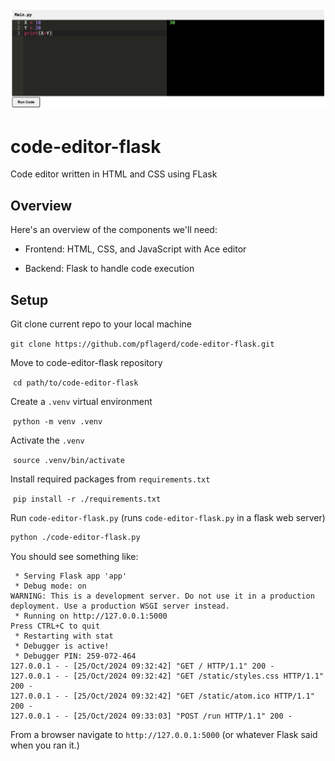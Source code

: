 ![Online Editor](./images/screenshot.png)

# code-editor-flask
Code editor written in HTML and CSS using FLask

## Overview
Here's an overview of the components we'll need:

- Frontend: HTML, CSS, and JavaScript with Ace editor

- Backend: Flask to handle code execution

  

## Setup
Git clone current repo to your local machine

​	`git clone https://github.com/pflagerd/code-editor-flask.git`

Move to code-editor-flask repository

​	`cd path/to/code-editor-flask`

Create a `.venv` virtual environment

​	`python -m venv .venv`

Activate the `.venv`

​	`source .venv/bin/activate`

Install required packages from `requirements.txt`

​	`pip install -r ./requirements.txt`

Run `code-editor-flask.py` (runs `code-editor-flask.py` in a flask web server)
```bash
python ./code-editor-flask.py
```
You should see something like:
```
 * Serving Flask app 'app'
 * Debug mode: on
WARNING: This is a development server. Do not use it in a production deployment. Use a production WSGI server instead.
 * Running on http://127.0.0.1:5000
Press CTRL+C to quit
 * Restarting with stat
 * Debugger is active!
 * Debugger PIN: 259-072-464
127.0.0.1 - - [25/Oct/2024 09:32:42] "GET / HTTP/1.1" 200 -
127.0.0.1 - - [25/Oct/2024 09:32:42] "GET /static/styles.css HTTP/1.1" 200 -
127.0.0.1 - - [25/Oct/2024 09:32:42] "GET /static/atom.ico HTTP/1.1" 200 -
127.0.0.1 - - [25/Oct/2024 09:33:03] "POST /run HTTP/1.1" 200 -
```

From a browser navigate to `http://127.0.0.1:5000` (or whatever Flask said when you ran it.)

​	
